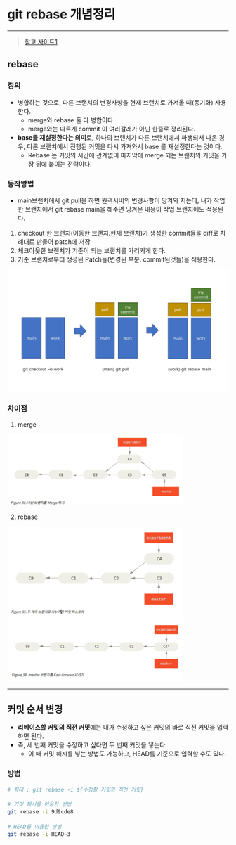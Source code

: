 # git rebase 개념정리

---

>[참고 사이트1](https://wormwlrm.github.io/2020/09/03/Git-rebase-with-interactive-option.html)

## rebase

### 정의

- 병합하는 것으로, 다른 브랜치의 변경사항을 현재 브랜치로 가져올 때(동기화) 사용한다. 
  - merge와 rebase 둘 다 병합이다. 
  - merge와는 다르게 commit 이 여러갈래가 아닌 한줄로 정리된다. 
- **base를 재설정한다는 의미**로, 하나의 브랜치가 다른 브랜치에서 파생되서 나온 경우, 다른 브랜치에서 진행된 커밋을 다시 가져와서 base 를 재설정한다는 것이다. 
  - Rebase 는 커밋의 시간에 관계없이 마지막에 merge 되는 브랜치의 커밋을 가장 뒤에 붙이는 전략이다. 


### 동작방법

- main브랜치에서 git pull을 하면 원격서버의 변경사항이 당겨와 지는데, 내가 작업한 브랜치에서 git rebase main을 해주면 당겨온 내용이 작업 브랜치에도 적용된다.

1. checkout 한 브랜치(이동한 브랜치.현재 브랜치)가 생성한 commit들을 diff로 차례대로 만들어 patch에 저장
2. 체크아웃한 브랜치가 기준이 되는 브랜치를 가리키게 한다. 
3. 기준 브랜치로부터 생성된 Patch들(변경된 부분. commit된것들)을 적용한다. 

<img src="./images/rebase진행구조.png" width="600">

### 차이점

1. merge

<img src="./images/rebase.png" width="400">

2. rebase

<img src="./images/rebase1.png" width="400">

<img src="./images/rebase2.png" width="400">

---

## 커밋 순서 변경

- **리베이스할 커밋의 직전 커밋**에는 내가 수정하고 싶은 커밋의 바로 직전 커밋을 입력하면 된다. 
- 즉, 세 번째 커밋을 수정하고 싶다면 두 번째 커밋을 넣는다. 
  - 이 때 커밋 해시를 넣는 방법도 가능하고, HEAD를 기준으로 입력할 수도 있다. 

### 방법

```bash
# 형태 : git rebase -i ${수정할 커밋의 직전 커밋}

# 커밋 해시를 이용한 방법
git rebase -i 9d9cde8

# HEAD를 이용한 방법
git rebase -i HEAD~3
```

